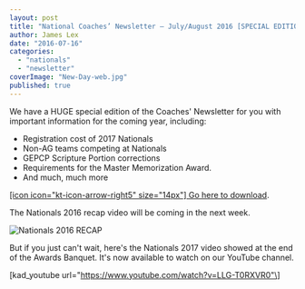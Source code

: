 ```yaml
---
layout: post
title: "National Coaches’ Newsletter – July/August 2016 [SPECIAL EDITION]"
author: James Lex
date: "2016-07-16"
categories: 
  - "nationals"
  - "newsletter"
coverImage: "New-Day-web.jpg"
published: true
---
```


We have a HUGE special edition of the Coaches' Newsletter for you with important information for the coming year, including:

- Registration cost of 2017 Nationals
- Non-AG teams competing at Nationals
- GEPCP Scripture Portion corrections
- Requirements for the Master Memorization Award.
- And much, much more

[\[icon icon="kt-icon-arrow-right5" size="14px"\] Go here to download](https://www.biblequiz.com/wp-content/uploads/2016/07/Jul-Aug-2016.pdf).

The Nationals 2016 recap video will be coming in the next week.

![Nationals 2016 RECAP](images/Nationals-2016-RECAP.jpg)

But if you just can't wait, here's the Nationals 2017 video showed at the end of the Awards Banquet. It's now available to watch on our YouTube channel.

\[kad\_youtube url="https://www.youtube.com/watch?v=LLG-T0RXVR0"\]

